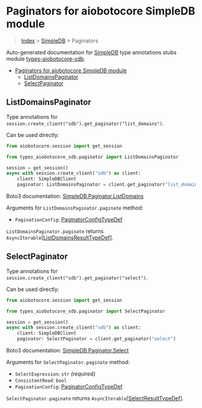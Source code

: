 <a id="paginators-for-aiobotocore-simpledb-module"></a>

# Paginators for aiobotocore SimpleDB module

> [Index](..) > [SimpleDB](.) > Paginators

Auto-generated documentation for
[SimpleDB](https://boto3.amazonaws.com/v1/documentation/api/latest/reference/services/sdb.html#SimpleDB)
type annotations stubs module
[types-aiobotocore-sdb](https://pypi.org/project/types-aiobotocore-sdb/).

- [Paginators for aiobotocore SimpleDB module](#paginators-for-aiobotocore-simpledb-module)
  - [ListDomainsPaginator](#listdomainspaginator)
  - [SelectPaginator](#selectpaginator)

<a id="listdomainspaginator"></a>

## ListDomainsPaginator

Type annotations for
`session.create_client("sdb").get_paginator("list_domains")`.

Can be used directly:

```python
from aiobotocore.session import get_session

from types_aiobotocore_sdb.paginator import ListDomainsPaginator

session = get_session()
async with session.create_client("sdb") as client:
    client: SimpleDBClient
    paginator: ListDomainsPaginator = client.get_paginator("list_domains")
```

Boto3 documentation:
[SimpleDB.Paginator.ListDomains](https://boto3.amazonaws.com/v1/documentation/api/latest/reference/services/sdb.html#SimpleDB.Paginator.ListDomains)

Arguments for `ListDomainsPaginator.paginate` method:

- `PaginationConfig`:
  [PaginatorConfigTypeDef](./type_defs.md#paginatorconfigtypedef)

`ListDomainsPaginator.paginate` returns
`AsyncIterable`\[[ListDomainsResultTypeDef](./type_defs.md#listdomainsresulttypedef)\].

<a id="selectpaginator"></a>

## SelectPaginator

Type annotations for `session.create_client("sdb").get_paginator("select")`.

Can be used directly:

```python
from aiobotocore.session import get_session

from types_aiobotocore_sdb.paginator import SelectPaginator

session = get_session()
async with session.create_client("sdb") as client:
    client: SimpleDBClient
    paginator: SelectPaginator = client.get_paginator("select")
```

Boto3 documentation:
[SimpleDB.Paginator.Select](https://boto3.amazonaws.com/v1/documentation/api/latest/reference/services/sdb.html#SimpleDB.Paginator.Select)

Arguments for `SelectPaginator.paginate` method:

- `SelectExpression`: `str` *(required)*
- `ConsistentRead`: `bool`
- `PaginationConfig`:
  [PaginatorConfigTypeDef](./type_defs.md#paginatorconfigtypedef)

`SelectPaginator.paginate` returns
`AsyncIterable`\[[SelectResultTypeDef](./type_defs.md#selectresulttypedef)\].
